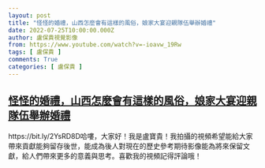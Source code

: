 ```yaml
---
layout: post
title: "怪怪的婚禮，山西怎麼會有這樣的風俗，娘家大宴迎親隊伍舉辦婚禮"
date: 2022-07-25T10:00:00.000Z
author: 盧保貴視覺影像
from: https://www.youtube.com/watch?v=-ioavw_19Rw
tags: [ 盧保貴 ]
comments: True
categories: [ 盧保貴 ]
---
```

<!--1658743200000-->
[怪怪的婚禮，山西怎麼會有這樣的風俗，娘家大宴迎親隊伍舉辦婚禮](https://www.youtube.com/watch?v=-ioavw_19Rw)
------

<div>
https://bit.ly/2YsRD8D哈嘍，大家好！我是盧寶貴！我拍攝的視頻希望能給大家帶來貢獻能夠留存後世，能成為後人對現在的歷史參考期待影像能為將來保留文獻，給人們帶來更多的意義與思考。喜歡我的視頻記得評論哦！
</div>

